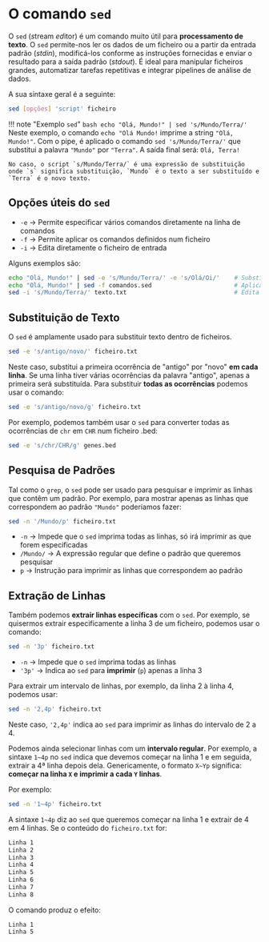 # O comando `sed`

O `sed` (*s*tream *ed*itor) é um comando muito útil para **processamento de texto**. O `sed` permite-nos ler os dados de um ficheiro ou a partir da entrada padrão (*stdin*), modificá-los conforme as instruções fornecidas e enviar o resultado para a saída padrão (*stdout*). É ideal para manipular ficheiros grandes, automatizar tarefas repetitivas e integrar pipelines de análise de dados.

A sua sintaxe geral é a seguinte:

```bash
sed [opções] 'script' ficheiro
```

!!! note "Exemplo `sed`"
    ```bash
    echo "Olá, Mundo!" | sed 's/Mundo/Terra/'
    ```
    Neste exemplo, o comando `echo "Olá Mundo!` imprime a string `"Olá, Mundo!"`. Com o pipe, é aplicado o comando `sed 's/Mundo/Terra/'` que substitui a palavra `"Mundo"` por `"Terra"`. A saída final será: `Olá, Terra!`

    No caso, o script `s/Mundo/Terra/` é uma expressão de substituição onde `s` significa substituição, `Mundo` é o texto a ser substituído e `Terra` é o novo texto.


## Opções úteis do `sed`

- `-e` → Permite especificar vários comandos diretamente na linha de comandos
- `-f` → Permite aplicar os comandos definidos num ficheiro
- `-i` → Edita diretamente o ficheiro de entrada

Alguns exemplos são:

```bash
echo "Olá, Mundo!" | sed -e 's/Mundo/Terra/' -e 's/Olá/Oi/'    # Substitui "Mundo" por "Terra" e "Olá" por "Oi"
echo "Olá, Mundo!" | sed -f comandos.sed                       # Aplica os comandos definidos em "comandos.sed" (por exemplo, "comandos.sed" pode conter `s/Mundo/Terra/`)
sed -i 's/Mundo/Terra/' texto.txt                              # Edita directamente o ficheiro texto.txt
```

## Substituição de Texto

O `sed` é amplamente usado para substituir texto dentro de ficheiros.

```bash
sed -e 's/antigo/novo/' ficheiro.txt
```
Neste caso, substitui a primeira ocorrência de "antigo" por "novo" **em cada linha**. Se uma linha tiver várias ocorrências da palavra "antigo", apenas a primeira será substituída. Para substituir **todas as ocorrências** podemos usar o comando:

```bash
sed -e 's/antigo/novo/g' ficheiro.txt
```

Por exemplo, podemos também usar o `sed` para converter todas as ocorrências de `chr` em `CHR` num ficheiro .bed:

```bash
sed -e 's/chr/CHR/g' genes.bed
```

## Pesquisa de Padrões
Tal como o `grep`, o `sed` pode ser usado para pesquisar e imprimir as linhas que contêm um padrão. Por exemplo, para mostrar apenas as linhas que correspondem ao padrão `"Mundo"` poderíamos fazer:

```bash
sed -n '/Mundo/p' ficheiro.txt
```

- `-n` → Impede que o `sed` imprima todas as linhas, só irá imprimir as que forem especificadas
- `/Mundo/` → A expressão regular que define o padrão que queremos pesquisar
- `p` → Instrução para imprimir as linhas que correspondem ao padrão

## Extração de Linhas
Também podemos **extrair linhas específicas** com o `sed`. Por exemplo, se quisermos extrair especificamente a linha 3 de um ficheiro, podemos usar o comando:

```bash
sed -n '3p' ficheiro.txt
```

- `-n` → Impede que o `sed` imprima todas as linhas
- `'3p'` → Indica ao `sed` para **imprimir** (`p`) apenas a linha 3

Para extrair um intervalo de linhas, por exemplo, da linha 2 à linha 4, podemos usar:

```bash
sed -n '2,4p' ficheiro.txt
```
Neste caso, `'2,4p'` indica ao `sed` para imprimir as linhas do intervalo de 2 a 4.

Podemos ainda selecionar linhas com um **intervalo regular**. Por exemplo, a sintaxe `1~4p` no `sed` indica que devemos começar na linha 1 e em seguida, extrair a 4ª linha depois dela. Genericamente, o formato `X~Yp` significa: **começar na linha `X` e imprimir a cada `Y` linhas**.

Por exemplo:

```bash
sed -n '1~4p' ficheiro.txt
```
A sintaxe `1~4p` diz ao `sed` que queremos começar na linha 1 e extrair de 4 em 4 linhas. Se o conteúdo do `ficheiro.txt` for:

```bash
Linha 1
Linha 2
Linha 3
Linha 4
Linha 5
Linha 6
Linha 7
Linha 8
```

O comando produz o efeito:
```
Linha 1
Linha 5
```